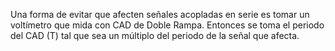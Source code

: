 Una forma de evitar que afecten señales acopladas en serie es tomar un voltímetro que mida con CAD de Doble Rampa. Entonces se toma el periodo del CAD (T) tal que sea un múltiplo del periodo de la señal que afecta.